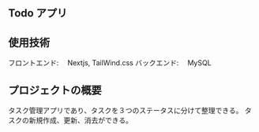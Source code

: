 ## Todo アプリ

## 使用技術　

フロントエンド:　 Nextjs, TailWind.css
バックエンド:　 MySQL

## プロジェクトの概要

タスク管理アプリであり、タスクを３つのステータスに分けて整理できる。
タスクの新規作成、更新、消去ができる。

